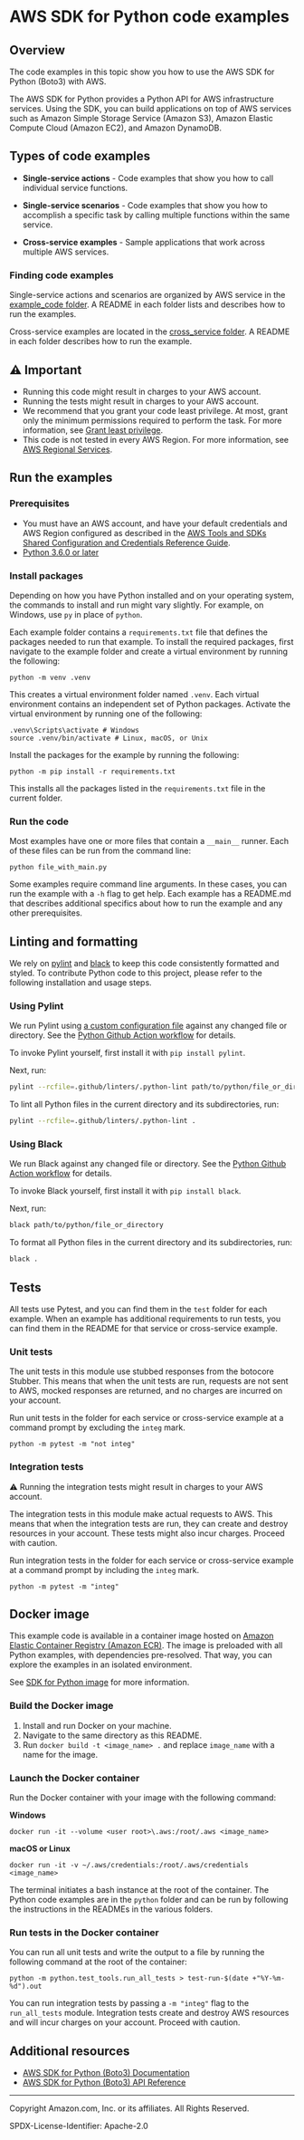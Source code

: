 # AWS SDK for Python code examples

## Overview

The code examples in this topic show you how to use the AWS SDK for Python (Boto3)
with AWS.

The AWS SDK for Python provides a Python API for AWS infrastructure services.
Using the SDK, you can build applications on top of AWS services such as Amazon Simple
Storage Service (Amazon S3), Amazon Elastic Compute Cloud (Amazon EC2), and Amazon DynamoDB.

## Types of code examples

* **Single-service actions** - Code examples that show you how to call individual service functions.

* **Single-service scenarios** - Code examples that show you how to accomplish a specific task by calling multiple functions within the same service.

* **Cross-service examples** - Sample applications that work across multiple AWS services.

### Finding code examples

Single-service actions and scenarios are organized by AWS service in the
[example_code folder](example_code). A README in each folder lists and describes how
to run the examples.

Cross-service examples are located in the [cross_service folder](cross_service).
A README in each folder describes how to run the example.

## ⚠️ Important
* Running this code might result in charges to your AWS account.
* Running the tests might result in charges to your AWS account.
* We recommend that you grant your code least privilege. At most, grant only the
minimum permissions required to perform the task. For more information, see
[Grant least privilege](https://docs.aws.amazon.com/IAM/latest/UserGuide/best-practices.html#grant-least-privilege).
* This code is not tested in every AWS Region. For more information, see
[AWS Regional Services](https://aws.amazon.com/about-aws/global-infrastructure/regional-product-services).

## Run the examples

### Prerequisites

* You must have an AWS account, and have your default credentials and AWS Region
configured as described in the
[AWS Tools and SDKs Shared Configuration and
Credentials Reference Guide](https://docs.aws.amazon.com/credref/latest/refdocs/creds-config-files.html).
* [Python 3.6.0 or later](https://www.python.org/)

### Install packages

Depending on how you have Python installed and on your operating system,
the commands to install and run might vary slightly. For example, on Windows, use `py`
in place of `python`.

Each example folder contains a `requirements.txt` file that defines the packages needed
to run that example. To install the required packages, first navigate to the example folder
and create a virtual environment by running the following:

```
python -m venv .venv
```

This creates a virtual environment folder named `.venv`. Each virtual environment
contains an independent set of Python packages. Activate the virtual environment by
running one of the following:

```
.venv\Scripts\activate # Windows
source .venv/bin/activate # Linux, macOS, or Unix
```

Install the packages for the example by running the following:

```
python -m pip install -r requirements.txt
```

This installs all the packages listed in the `requirements.txt` file in the current
folder.

### Run the code

Most examples have one or more files that contain a `__main__` runner. Each of these
files can be run from the command line:

```
python file_with_main.py
```

Some examples require command line arguments. In these cases, you can run the example
with a `-h` flag to get help. Each example has a README.md that describes additional
specifics about how to run the example and any other prerequisites.

## Linting and formatting
We rely on [pylint](https://pylint.pycqa.org/en/latest/) and [black](https://black.readthedocs.io/en/stable/) to keep this code consistently formatted and styled.
To contribute Python code to this project, please refer to the following installation and usage steps.

### Using Pylint
We run Pylint using [a custom configuration file](.github/linters/.python-lint) against any changed file or directory. See the [Python Github Action workflow](../.github/workflows/python.yml) for details.

To invoke Pylint yourself, first install it with `pip install pylint`.

Next, run:

```bash
pylint --rcfile=.github/linters/.python-lint path/to/python/file_or_directory
```

To lint all Python files in the current directory and its subdirectories, run:

```bash
pylint --rcfile=.github/linters/.python-lint .
```

### Using Black
We run Black against any changed file or directory. See the [Python Github Action workflow](../.github/workflows/python.yml) for details.

To invoke Black yourself, first install it with `pip install black`.

Next, run:

```bash
black path/to/python/file_or_directory
```

To format all Python files in the current directory and its subdirectories, run:

```bash
black .
```

## Tests

All tests use Pytest, and you can find them in the `test` folder for each example.
When an example has additional requirements to run tests, you can find them in the
README for that service or cross-service example.

### Unit tests

The unit tests in this module use stubbed responses from the botocore Stubber.
This means that when the unit tests are run, requests are not sent to AWS,
mocked responses are returned, and no charges are incurred on your account.

Run unit tests in the folder for each service or cross-service example at a command
prompt by excluding the `integ` mark.

```
python -m pytest -m "not integ"
```

### Integration tests

⚠️ Running the integration tests might result in charges to your AWS account.

The integration tests in this module make actual requests to AWS. This means that when
the integration tests are run, they can create and destroy resources in your account.
These tests might also incur charges. Proceed with caution.

Run integration tests in the folder for each service or cross-service example at a
command prompt by including the `integ` mark.

```
python -m pytest -m "integ"
```

## Docker image

This example code is available in a container image
hosted on [Amazon Elastic Container Registry (Amazon ECR)](https://docs.aws.amazon.com/AmazonECR/latest/userguide/what-is-ecr.html).
The image is preloaded with all Python examples, with dependencies pre-resolved.
That way, you can explore the examples in an isolated environment.

See [SDK for Python image](https://gallery.ecr.aws/b4v4v1s0/python) for more information.

### Build the Docker image

1. Install and run Docker on your machine.
2. Navigate to the same directory as this README.
3. Run `docker build -t <image_name> .` and replace `image_name` with a name for the image.

### Launch the Docker container

Run the Docker container with your image with the following command:

**Windows**

```
docker run -it --volume <user root>\.aws:/root/.aws <image_name>
```

**macOS or Linux**
```
docker run -it -v ~/.aws/credentials:/root/.aws/credentials <image_name>
```

The terminal initiates a bash instance at the root of the container.
The Python code examples are in the `python` folder and can be run by following
the instructions in the READMEs in the various folders.

### Run tests in the Docker container

You can run all unit tests and write the output to a file by running the following command
at the root of the container:

```
python -m python.test_tools.run_all_tests > test-run-$(date +"%Y-%m-%d").out
```

You can run integration tests by passing a `-m "integ"` flag to the `run_all_tests` module.
Integration tests create and destroy AWS resources and will incur charges on your account.
Proceed with caution.

## Additional resources

* [AWS SDK for Python (Boto3) Documentation](https://boto3.amazonaws.com/v1/documentation/api/latest/index.html)
* [AWS SDK for Python (Boto3) API Reference](https://boto3.amazonaws.com/v1/documentation/api/latest/reference/services/index.html)

---

Copyright Amazon.com, Inc. or its affiliates. All Rights Reserved.

SPDX-License-Identifier: Apache-2.0
